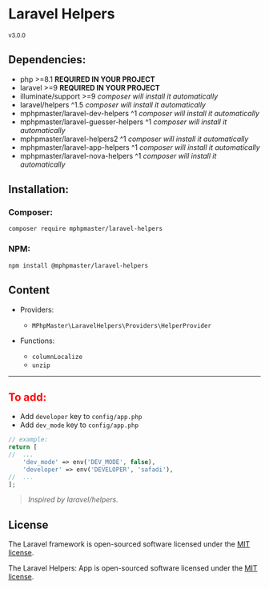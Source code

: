 # Laravel Helpers
<small>v3.0.0</small>

## Dependencies:
* php >=8.1 **REQUIRED IN YOUR PROJECT**
* laravel >=9 **REQUIRED IN YOUR PROJECT**
* illuminate/support >=9 _composer will install it automatically_
* laravel/helpers ^1.5 _composer will install it automatically_
* mphpmaster/laravel-dev-helpers ^1 _composer will install it automatically_
* mphpmaster/laravel-guesser-helpers ^1 _composer will install it automatically_
* mphpmaster/laravel-helpers2 ^1 _composer will install it automatically_
* mphpmaster/laravel-app-helpers ^1 _composer will install it automatically_
* mphpmaster/laravel-nova-helpers ^1 _composer will install it automatically_

## Installation:
### Composer:
  ```shell
  composer require mphpmaster/laravel-helpers
  ```

### NPM:
  ```shell
  npm install @mphpmaster/laravel-helpers
  ```

## Content
- Providers:
  - `MPhpMaster\LaravelHelpers\Providers\HelperProvider`

- Functions:
  - `columnLocalize`
  - `unzip`

---

## <span style="color: red;">To add:</span>
- Add `developer` key to `config/app.php`
- Add `dev_mode` key to `config/app.php`

```php
// example:
return [
//  ...
    'dev_mode' => env('DEV_MODE', false),
    'developer' => env('DEVELOPER', 'safadi'),
//  ...
];
```

> *Inspired by laravel/helpers.*

## License

The Laravel framework is open-sourced software licensed under the [MIT license](https://opensource.org/licenses/MIT).

The Laravel Helpers: App is open-sourced software licensed under the [MIT license](https://github.com/mPhpMaster/laravel-helpers/blob/master/LICENSE).

